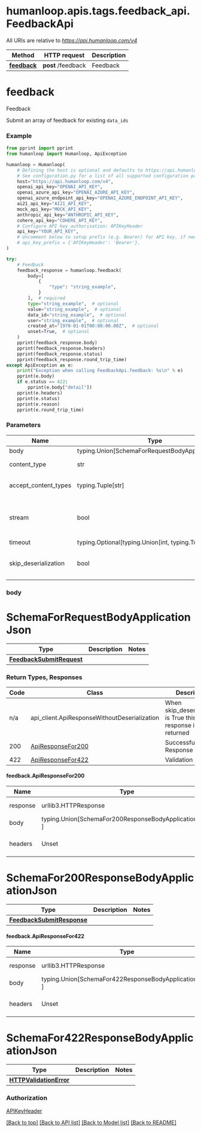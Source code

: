 <a name="__pageTop"></a>
# humanloop.apis.tags.feedback_api.FeedbackApi

All URIs are relative to *https://api.humanloop.com/v4*

Method | HTTP request | Description
------------- | ------------- | -------------
[**feedback**](#feedback) | **post** /feedback | Feedback

# **feedback**

Feedback

Submit an array of feedback for existing `data_ids`

### Example

```python
from pprint import pprint
from humanloop import Humanloop, ApiException

humanloop = Humanloop(
    # Defining the host is optional and defaults to https://api.humanloop.com/v4
    # See configuration.py for a list of all supported configuration parameters.
    host="https://api.humanloop.com/v4",
    openai_api_key="OPENAI_API_KEY",
    openai_azure_api_key="OPENAI_AZURE_API_KEY",
    openai_azure_endpoint_api_key="OPENAI_AZURE_ENDPOINT_API_KEY",
    ai21_api_key="AI21_API_KEY",
    mock_api_key="MOCK_API_KEY",
    anthropic_api_key="ANTHROPIC_API_KEY",
    cohere_api_key="COHERE_API_KEY",
    # Configure API key authorization: APIKeyHeader
    api_key="YOUR_API_KEY",
    # Uncomment below to setup prefix (e.g. Bearer) for API key, if needed
    # api_key_prefix = {'APIKeyHeader': 'Bearer'},
)

try:
    # Feedback
    feedback_response = humanloop.feedback(
        body=[
            {
                "type": "string_example",
            }
        ],  # required
        type="string_example",  # optional
        value="string_example",  # optional
        data_id="string_example",  # optional
        user="string_example",  # optional
        created_at="1970-01-01T00:00:00.00Z",  # optional
        unset=True,  # optional
    )
    pprint(feedback_response.body)
    pprint(feedback_response.headers)
    pprint(feedback_response.status)
    pprint(feedback_response.round_trip_time)
except ApiException as e:
    print("Exception when calling FeedbackApi.feedback: %s\n" % e)
    pprint(e.body)
    if e.status == 422:
        pprint(e.body["detail"])
    pprint(e.headers)
    pprint(e.status)
    pprint(e.reason)
    pprint(e.round_trip_time)
```
### Parameters

Name | Type | Description  | Notes
------------- | ------------- | ------------- | -------------
body | typing.Union[SchemaForRequestBodyApplicationJson] | required |
content_type | str | optional, default is 'application/json' | Selects the schema and serialization of the request body
accept_content_types | typing.Tuple[str] | default is ('application/json', ) | Tells the server the content type(s) that are accepted by the client
stream | bool | default is False | if True then the response.content will be streamed and loaded from a file like object. When downloading a file, set this to True to force the code to deserialize the content to a FileSchema file
timeout | typing.Optional[typing.Union[int, typing.Tuple]] | default is None | the timeout used by the rest client
skip_deserialization | bool | default is False | when True, headers and body will be unset and an instance of api_client.ApiResponseWithoutDeserialization will be returned

### body

# SchemaForRequestBodyApplicationJson
Type | Description  | Notes
------------- | ------------- | -------------
[**FeedbackSubmitRequest**](../../models/FeedbackSubmitRequest.md) |  | 


### Return Types, Responses

Code | Class | Description
------------- | ------------- | -------------
n/a | api_client.ApiResponseWithoutDeserialization | When skip_deserialization is True this response is returned
200 | [ApiResponseFor200](#feedback.ApiResponseFor200) | Successful Response
422 | [ApiResponseFor422](#feedback.ApiResponseFor422) | Validation Error

#### feedback.ApiResponseFor200
Name | Type | Description  | Notes
------------- | ------------- | ------------- | -------------
response | urllib3.HTTPResponse | Raw response |
body | typing.Union[SchemaFor200ResponseBodyApplicationJson, ] |  |
headers | Unset | headers were not defined |

# SchemaFor200ResponseBodyApplicationJson
Type | Description  | Notes
------------- | ------------- | -------------
[**FeedbackSubmitResponse**](../../models/FeedbackSubmitResponse.md) |  | 


#### feedback.ApiResponseFor422
Name | Type | Description  | Notes
------------- | ------------- | ------------- | -------------
response | urllib3.HTTPResponse | Raw response |
body | typing.Union[SchemaFor422ResponseBodyApplicationJson, ] |  |
headers | Unset | headers were not defined |

# SchemaFor422ResponseBodyApplicationJson
Type | Description  | Notes
------------- | ------------- | -------------
[**HTTPValidationError**](../../models/HTTPValidationError.md) |  | 


### Authorization

[APIKeyHeader](../../../README.md#APIKeyHeader)

[[Back to top]](#__pageTop) [[Back to API list]](../../../README.md#documentation-for-api-endpoints) [[Back to Model list]](../../../README.md#documentation-for-models) [[Back to README]](../../../README.md)

